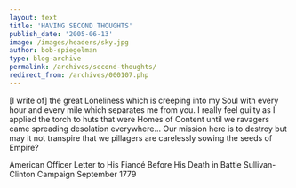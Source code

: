 ```yaml
---
layout: text
title: 'HAVING SECOND THOUGHTS'
publish_date: '2005-06-13'
image: /images/headers/sky.jpg
author: bob-spiegelman
type: blog-archive
permalink: /archives/second-thoughts/
redirect_from: /archives/000107.php
---
```


[I write of] the great Loneliness which is creeping into my Soul
with every hour and every mile which separates me from you.
I really feel guilty as I applied the torch to huts that were
Homes of Content until we ravagers came spreading desolation
everywhere... Our mission here is to destroy but may it not
transpire that we pillagers are carelessly sowing the seeds of Empire?

American Officer
Letter to His Fiancé Before His Death in Battle
Sullivan-Clinton Campaign
September 1779
